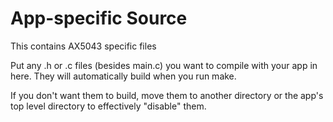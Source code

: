 # App-specific Source

This contains AX5043 specific files

Put any .h or .c files (besides main.c) you want to compile with your app in here. They will automatically build when you run make.

If you don't want them to build, move them to another directory or the app's top level directory to effectively "disable" them.
